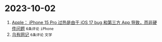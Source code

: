 # 2023-10-02

1. [Apple： iPhone 15 Pro 过热是由于 iOS 17 bug 和第三方 App 导致，而非硬件问题](https://www.v2ex.com/t/978532) `6条评论` `iPhone`
1. [乌有网记](https://www.v2ex.com/t/978531) `6条评论` `文学`
